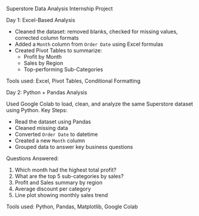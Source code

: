 Superstore Data Analysis Internship Project

Day 1: Excel-Based Analysis

- Cleaned the dataset: removed blanks, checked for missing values, corrected column formats
- Added a `Month` column from `Order Date` using Excel formulas
- Created Pivot Tables to summarize:
  - Profit by Month
  - Sales by Region
  - Top-performing Sub-Categories


Tools used: Excel, Pivot Tables, Conditional Formatting

Day 2: Python + Pandas Analysis

Used Google Colab to load, clean, and analyze the same Superstore dataset using Python.
Key Steps:
- Read the dataset using Pandas
- Cleaned missing data
- Converted `Order Date` to datetime
- Created a new `Month` column
- Grouped data to answer key business questions

Questions Answered:
1. Which month had the highest total profit?
2. What are the top 5 sub-categories by sales?
3. Profit and Sales summary by region
4. Average discount per category
5. Line plot showing monthly sales trend

Tools used: Python, Pandas, Matplotlib, Google Colab



